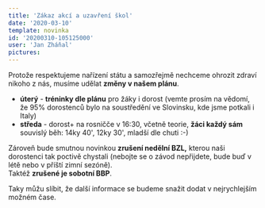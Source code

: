 ```yaml
---
title: 'Zákaz akcí a uzavření škol'
date: '2020-03-10'
template: novinka
id: '20200310-105125000'
user: 'Jan Zháňal'
pictures:
---
```

Protože respektujeme nařízení státu a samozřejmě nechceme ohrozit zdraví nikoho z nás, musíme udělat **změny v našem plánu**.

*   **úterý** - **tréninky dle plánu** pro žáky i dorost (vemte prosím na vědomí, že 95% dorostenců bylo na soustředění ve Slovinsku, kde jsme potkali i Italy)
*   **středa** - dorost+ na rosničče v 16:30, včetně teorie, **žáci každý sám** souvislý běh: 14ky 40', 12ky 30', mladší dle chuti :-)

Zároveň bude smutnou novinkou **zrušení nedělní BZL,** kterou naši dorostenci tak poctivě chystali (nebojte se o závod nepřijdete, bude buď v létě nebo v příští zimní sezóně).  
Taktéž **zrušené je sobotní BBP**.

Taky můžu slíbit, že další informace se budeme snažit dodat v nejrychlejším možném čase.
